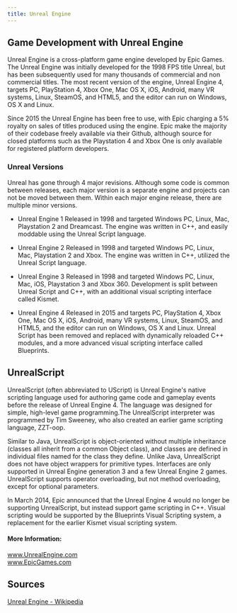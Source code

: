 ```yaml
---
title: Unreal Engine
---
```


## Game Development with Unreal Engine

Unreal Engine is a cross-platform game engine developed by Epic Games. The Unreal Engine was initially developed for the 1998 FPS title Unreal, but has been subsequently used for many thousands of commercial and non commercial titles. The most recent version of the engine, Unreal Engine 4, targets PC, PlayStation 4, Xbox One, Mac OS X, iOS, Android, many VR systems, Linux, SteamOS, and HTML5, and the editor can run on Windows, OS X and Linux.

Since 2015 the Unreal Engine has been free to use, with Epic charging a 5% royalty on sales of titles produced using the engine. Epic make the majority of their codebase freely available via their Github, although source for closed platforms such as the Playstation 4 and Xbox One is only available for registered platform developers.

### Unreal Versions
Unreal has gone through 4 major revisions. Although some code is common between releases, each major version is a separate engine and projects can not be moved between them. Within each major engine release, there are multiple minor versions.

  * Unreal Engine 1
  Released in 1998 and targeted Windows PC, Linux, Mac, Playstation 2 and Dreamcast. The engine was written in C++, and easily moddable using the Unreal Script language.

  * Unreal Engine 2
  Released in 1998 and targeted Windows PC, Linux, Mac, Playstation 2 and Xbox. The engine was written in C++, utilized the Unreal Script language.

  * Unreal Engine 3
  Released in 1998 and targeted Windows PC, Linux, Mac, iOS, Playstation 3 and Xbox 360.  Development is split between Unreal Script and C++, with an additional visual scripting interface called Kismet.

  * Unreal Engine 4
  Released in 2015 and targets PC, PlayStation 4, Xbox One, Mac OS X, iOS, Android, many VR systems, Linux, SteamOS, and HTML5, and the editor can run on Windows, OS X and Linux. Unreal Script has been removed and replaced with dynamically reloaded C++ modules, and a more advanced visual scripting interface called Blueprints.
  
## UnrealScript

UnrealScript (often abbreviated to UScript) is Unreal Engine's native scripting language used for authoring game code and gameplay events before the release of Unreal Engine 4. The language was designed for simple, high-level game programming.The UnrealScript interpreter was programmed by Tim Sweeney, who also created an earlier game scripting language, ZZT-oop.

Similar to Java, UnrealScript is object-oriented without multiple inheritance (classes all inherit from a common Object class), and classes are defined in individual files named for the class they define. Unlike Java, UnrealScript does not have object wrappers for primitive types. Interfaces are only supported in Unreal Engine generation 3 and a few Unreal Engine 2 games. UnrealScript supports operator overloading, but not method overloading, except for optional parameters.

In March 2014, Epic announced that the Unreal Engine 4 would no longer be supporting UnrealScript, but instead support game scripting in C++. Visual scripting would be supported by the Blueprints Visual Scripting system, a replacement for the earlier Kismet visual scripting system.

#### More Information:

<a href='https://www.unrealengine.com/' target='_blank' rel='nofollow'>www.UnrealEngine.com</a>  
<a href='https://github.com/EpicGames' target='_blank' rel='nofollow'>www.EpicGames.com</a>

## Sources 

<a href='https://en.wikipedia.org/wiki/Unreal_Engine' target='_blank' rel='nofollow'>Unreal Engine - Wikipedia</a>
